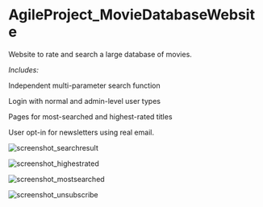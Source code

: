 # AgileProject_MovieDatabaseWebsite
Website to rate and search a large database of movies. 

*Includes:*

Independent multi-parameter search function

Login with normal and admin-level user types

Pages for most-searched and highest-rated titles

User opt-in for newsletters using real email.

![screenshot_searchresult](https://user-images.githubusercontent.com/97016612/147925390-526a866c-b13d-4b29-9f2a-c07c736b8321.png)

![screenshot_highestrated](https://user-images.githubusercontent.com/97016612/147925535-fca1b57b-592d-4c0c-a909-07e034025919.png)

![screenshot_mostsearched](https://user-images.githubusercontent.com/97016612/147925562-0cce5e43-3f0e-47dd-a00a-bf5669f4133b.png)

![screenshot_unsubscribe](https://user-images.githubusercontent.com/97016612/147925576-5759e426-f55e-4f4f-a768-8da1fa87238a.png)
